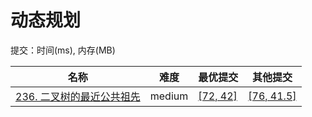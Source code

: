 # 动态规划

提交：时间(ms), 内存(MB)

**名称**|**难度**|**最优提交**|**其他提交**
--------|--------|--------|--------
[236. 二叉树的最近公共祖先](/master/普通题库/树/236.%20二叉树的最近公共祖先/README.md)|medium|[[72, 42]](/63.%20二叉树的最近公共祖先/javascript/ac_v1.js)|[[76, 41.5]](/63.%20二叉树的最近公共祖先/javascript/ac_v2.js)
